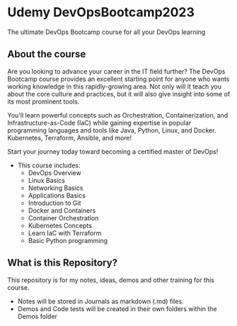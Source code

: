 # Udemy DevOpsBootcamp2023
The ultimate DevOps Bootcamp course for all your DevOps learning

## About the course

Are you looking to advance your career in the IT field further? The DevOps Bootcamp course provides an excellent starting point for anyone who wants working knowledge in this rapidly-growing area. Not only will it teach you about the core culture and practices, but it will also give insight into some of its most prominent tools.

You'll learn powerful concepts such as Orchestration, Containerization, and Infrastructure-as-Code (IaC) while gaining expertise in popular programming languages and tools like Java, Python, Linux, and Docker. Kubernetes, Terraform, Ansible, and more!

Start your journey today toward becoming a certified master of DevOps!

- This course includes:
    + DevOps Overview
    + Linux Basics
    + Networking Basics
    + Applications Basics
    + Introduction to Git
    + Docker and Containers
    + Container Orchestration
    + Kubernetes Concepts
    + Learn IaC with Terraform
    + Basic Python programming

## What is this Repository?

This repository is for my notes, ideas, demos and other training for this course.
- Notes will be stored in Journals as markdown (.md) files. 
- Demos and Code tests will be created in their own folders within the Demos folder

